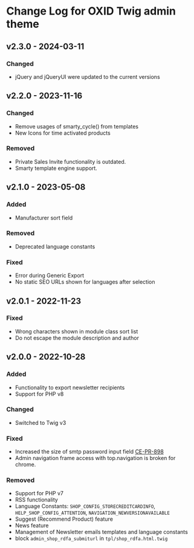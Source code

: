 # Change Log for OXID Twig admin theme

## v2.3.0 - 2024-03-11

### Changed
- jQuery and jQueryUI were updated to the current versions

## v2.2.0 - 2023-11-16

### Changed
- Remove usages of smarty_cycle() from templates
- New Icons for time activated products

### Removed
- Private Sales Invite functionality is outdated.
- Smarty template engine support.

## v2.1.0 - 2023-05-08

### Added
- Manufacturer sort field

### Removed
- Deprecated language constants

### Fixed
- Error during Generic Export
- No static SEO URLs shown for languages after selection

## v2.0.1 - 2022-11-23

### Fixed
- Wrong characters shown in module class sort list
- Do not escape the module description and author

## v2.0.0 - 2022-10-28

### Added
- Functionality to export newsletter recipients
- Support for PHP v8

### Changed
- Switched to Twig v3

### Fixed
- Increased the size of smtp password input field [CE-PR-898](https://github.com/OXID-eSales/oxideshop_ce/pull/898)
- Admin navigation frame access with top.navigation is broken for chrome.

### Removed
- Support for PHP v7
- RSS functionality
- Language Constants: `SHOP_CONFIG_STORECREDITCARDINFO`, `HELP_SHOP_CONFIG_ATTENTION`, `NAVIGATION_NEWVERSIONAVAILABLE`
- Suggest (Recommend Product) feature
- News feature
- Management of Newsletter emails templates and language constants
- block `admin_shop_rdfa_submiturl` in `tpl/shop_rdfa.html.twig`
